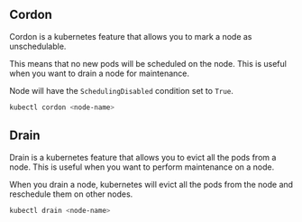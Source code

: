 ## Cordon 

Cordon is a kubernetes feature that allows you to mark a node
as unschedulable.

This means that no new pods will be scheduled on the node.
This is useful when you want to drain a node for maintenance.

Node will have the `SchedulingDisabled` condition set to `True`.

```bash
kubectl cordon <node-name>
```

## Drain 

Drain is a kubernetes feature that allows you to evict all the
pods from a node. This is useful when you want to perform
maintenance on a node.

When you drain a node, kubernetes will evict all the pods
from the node and reschedule them on other nodes.

```bash
kubectl drain <node-name>
```


